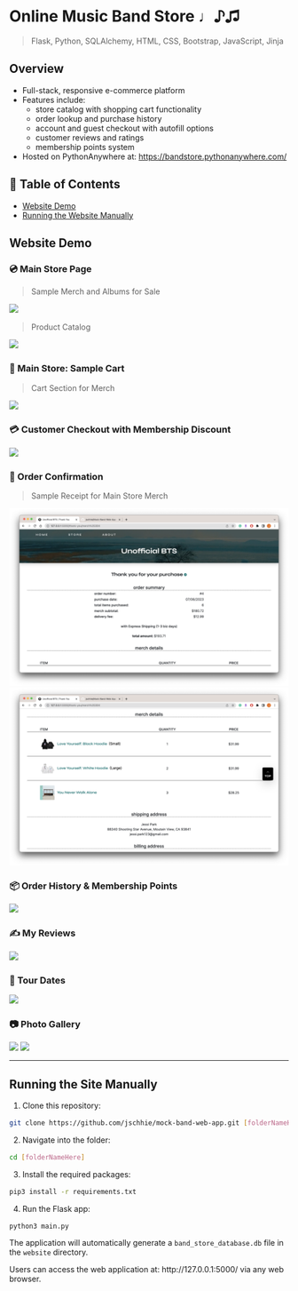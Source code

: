 # Online Music Band Store ♩♪♫

> Flask, Python,  SQLAlchemy, HTML, CSS, Bootstrap, JavaScript, Jinja

## Overview
* Full-stack, responsive e-commerce platform
* Features include:
  * store catalog with shopping cart functionality
  * order lookup and purchase history
  * account and guest checkout with autofill options
  * customer reviews and ratings
  * membership points system
* Hosted on PythonAnywhere at: https://bandstore.pythonanywhere.com/

## 🔖 Table of Contents
* [Website Demo](https://github.com/jschhie/band-web-app/blob/main/README.md#website-demo)
* [Running the Website Manually](https://github.com/jschhie/band-web-app/blob/main/README.md#running-the-site-manually)

## Website Demo

### 💿 Main Store Page
> Sample Merch and Albums for Sale
<img src="https://github.com/jschhie/band-web-app/blob/main/newdemos/avg-stars-store.png">

> Product Catalog
<img src="https://github.com/jschhie/band-web-app/blob/main/newdemos/avg-stars.png">


### 🛒 Main Store: Sample Cart
> Cart Section for Merch
<img src="https://github.com/jschhie/band-web-app/blob/main/newdemos/login-view/cart.png">

### 💳 Customer Checkout with Membership Discount
<img src="https://github.com/jschhie/band-web-app/blob/main/newdemos/all-discounts/discounts-2.png">

### 🧾 Order Confirmation
> Sample Receipt for Main Store Merch
<img src="https://github.com/jschhie/Mock-Band-Web-App/blob/main/newdemos/new-font-merch.png">

<img src="https://github.com/jschhie/Mock-Band-Web-App/blob/main/newdemos/new-font-merch2.png">

### 📦 Order History & Membership Points
<img src="https://github.com/jschhie/band-web-app/blob/main/newdemos/all-discounts/new-account.png">

### ✍️ My Reviews
<img src="https://github.com/jschhie/band-web-app/blob/main/newdemos/stars.png">

### 🎤 Tour Dates
<img src="https://github.com/jschhie/band-web-app/blob/main/newdemos/login-view/tours.png">

### 📷 Photo Gallery
<img src="https://github.com/jschhie/band-web-app/blob/main/newdemos/login-view/about1.png">

<img src="https://github.com/jschhie/band-web-app/blob/main/newdemos/login-view/new-bio.png">


<hr>

## Running the Site Manually
1. Clone this repository:
```bash 
git clone https://github.com/jschhie/mock-band-web-app.git [folderNameHere]
```

2. Navigate into the folder: 
```bash 
cd [folderNameHere]
```

3. Install the required packages:
```bash
pip3 install -r requirements.txt
```

4. Run the Flask app:
```bash
python3 main.py
```

<p>The application will automatically generate a <code>band_store_database.db</code> file in the <code>website</code> directory.</p>

<p>Users can access the web application at: http://127.0.0.1:5000/ via any web browser.</p>
